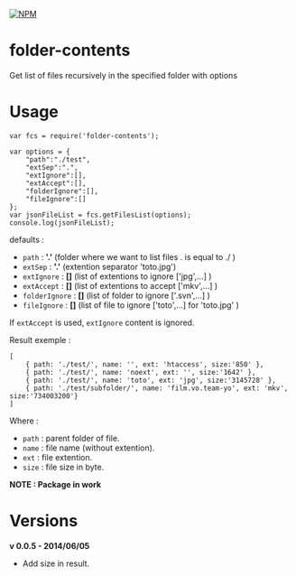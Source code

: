 [![NPM](https://nodei.co/npm/folder-contents.png?downloads=true&stars=true)](https://nodei.co/npm/folder-contents/)

**folder-contents**
===================

Get list of files recursively in the specified folder with options

**Usage**
=========

    var fcs = require('folder-contents');

    var options = {
        "path":"./test",
        "extSep":".",
        "extIgnore":[],
        "extAccept":[],
        "folderIgnore":[],
        "fileIgnore":[]
    };
    var jsonFileList = fcs.getFilesList(options);
    console.log(jsonFileList);

defaults :
* `path` : **'.'** (folder where we want to list files . is equal to ./ )
* `extSep` : **'.'** (extention separator 'toto.jpg')
* `extIgnore` : **[]** (list of extentions to ignore ['jpg',...] )
* `extAccept` : **[]** (list of extentions to accept ['mkv',...] )
* `folderIgnore` : **[]** (list of folder to ignore ['.svn',...] )
* `fileIgnore` : **[]** (list of file to ignore ['toto',...] for 'toto.jpg' )

If `extAccept` is used, `extIgnore` content is ignored.

Result exemple :

    [
        { path: './test/', name: '', ext: 'htaccess', size:'850' },
        { path: './test/', name: 'noext', ext: '', size:'1642' },
        { path: './test/', name: 'toto', ext: 'jpg', size:'3145728' },
        { path: './test/subfolder/', name: 'film.vo.team-yo', ext: 'mkv', size:'734003200'}
    ]

Where :

* `path` : parent folder of file.
* `name` : file name (without extention).
* `ext` : file extention.
* `size` : file size in byte.

**NOTE : Package in work**

Versions
=========

**v 0.0.5 - 2014/06/05**

* Add size in result.